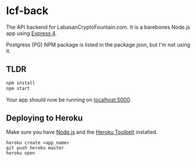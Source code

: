 # lcf-back

The API backend for LabasanCryptoFountain.com. It is a  barebones Node.js app using [Express 4](http://expressjs.com/).

Postgress (PG) NPM package is listed in the package.json, but I'm not using it.

## TLDR

```sh
npm install
npm start
```

Your app should now be running on [localhost:5000](http://localhost:5000/).

## Deploying to Heroku
Make sure you have [Node.js](http://nodejs.org/) and the [Heroku Toolbelt](https://toolbelt.heroku.com/) installed.


```
heroku create <app_name>
git push heroku master
heroku open
```